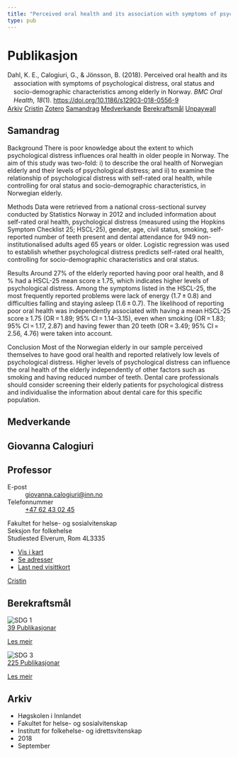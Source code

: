 ```yaml
---
title: "Perceived oral health and its association with symptoms of psychological distress, oral status and socio-demographic characteristics among elderly in Norway"
type: pub
---
```

<h1>Publikasjon</h1>
<article id="csl-bib-container-W7QIZ4I4" class="csl-bib-container">
  <div class="csl-bib-body" style="line-height: 1.35; padding-left: 1em; text-indent:-1em;">
  <div class="csl-entry">Dahl, K. E., Calogiuri, G., &amp; J&#xF6;nsson, B. (2018). Perceived oral health and its association with symptoms of psychological distress, oral status and socio-demographic characteristics among elderly in Norway. <i>BMC Oral Health</i>, <i>18</i>(1). <a href="https://doi.org/10.1186/s12903-018-0556-9">https://doi.org/10.1186/s12903-018-0556-9</a></div>
</div>
  <div class="csl-bib-buttons">
    <a href="#taxonomy-article-W7QIZ4I4" class="csl-bib-button">Arkiv</a>
    <a href="https://app.cristin.no/results/show.jsf?id=1608206" alt="Cristin URL" class="csl-bib-button">Cristin</a>
    <a href="http://zotero.org/groups/5022929/items/W7QIZ4I4" alt="Zotero URL" class="csl-bib-button">Zotero</a>
    <a href="#abstract-article-W7QIZ4I4" class="csl-bib-button">Samandrag</a>
    <a href="#contributors-article-W7QIZ4I4" class="csl-bib-button">Medverkande</a>
    <a href="#sdg-article-W7QIZ4I4" class="csl-bib-button">Berekraftsmål</a>
    <a href="https://bmcoralhealth.biomedcentral.com/track/pdf/10.1186/s12903-018-0556-9" class="csl-bib-button">Unpaywall</a>
  </div>
  <div id="csl-bib-meta-container-W7QIZ4I4"></div>
</article>
<div id="csl-bib-meta-W7QIZ4I4" class="csl-bib-meta">
  <article id="abstract-article-W7QIZ4I4" class="abstract-article">
    <h1>Samandrag</h1>
    Background 
There is poor knowledge about the extent to which psychological distress influences oral health in older people in Norway. The aim of this study was two-fold: i) to describe the oral health of Norwegian elderly and their levels of psychological distress; and ii) to examine the relationship of psychological distress with self-rated oral health, while controlling for oral status and socio-demographic characteristics, in Norwegian elderly. 
 
Methods 
Data were retrieved from a national cross-sectional survey conducted by Statistics Norway in 2012 and included information about self-rated oral health, psychological distress (measured using the Hopkins Symptom Checklist 25; HSCL-25), gender, age, civil status, smoking, self-reported number of teeth present and dental attendance for 949 non-institutionalised adults aged 65 years or older. Logistic regression was used to establish whether psychological distress predicts self-rated oral health, controlling for socio-demographic characteristics and oral status. 
 
Results 
Around 27% of the elderly reported having poor oral health, and 8 % had a HSCL-25 mean score ≥ 1.75, which indicates higher levels of psychological distress. Among the symptoms listed in the HSCL-25, the most frequently reported problems were lack of energy (1.7 ± 0.8) and difficulties falling and staying asleep (1.6 ± 0.7). The likelihood of reporting poor oral health was independently associated with having a mean HSCL-25 score ≥ 1.75 (OR = 1.89; 95% CI = 1.14–3.15), even when smoking (OR = 1.83; 95% CI = 1.17, 2.87) and having fewer than 20 teeth (OR = 3.49; 95% CI = 2.56, 4.76) were taken into account. 
 
Conclusion 
Most of the Norwegian elderly in our sample perceived themselves to have good oral health and reported relatively low levels of psychological distress. Higher levels of psychological distress can influence the oral health of the elderly independently of other factors such as smoking and having reduced number of teeth. Dental care professionals should consider screening their elderly patients for psychological distress and individualise the information about dental care for this specific population.
  </article>
  <article id="contributors-article-W7QIZ4I4" class="contributors-article">
    <h1>Medverkande</h1>
    <div class="personas">
<div class="vrtx-hinn-person-card">
<div class="photo">
<i class="lar la-user-circle missing-person"></i>
</div>
<div class="info">
<hgroup><h1>Giovanna Calogiuri</h1>
<h2>Professor</h2>
</hgroup><dl>
<dt>E-post</dt>
<dd>
<a href="mailto:giovanna.calogiuri@inn.no">giovanna.calogiuri@inn.no</a>
</dd>
<dt>Telefonnummer</dt>
<dd><a href="tel:+4762430245">
+47 62 43 02 45
</a></dd>
</dl>
<p>
Fakultet for helse- og sosialvitenskap<br>
Seksjon for folkehelse<br>
Studiested Elverum,
Rom 4L3335
</p>
<ul class="vrtx-hinn-links">
<li><a href="https://www.google.com/maps?q=60.88177,11.53669">Vis i kart</a></li>
<li><a href="https://www.inn.no/finn-en-ansatt/giovanna-calogiuri.html#vrtx-hinn-addresses">Se adresser</a></li>
<li><a href="https://www.inn.no/finn-en-ansatt/giovanna-calogiuri.html?vrtx=vcf">Last ned visittkort</a></li>
</ul>
</div>
</div>
<a href="https://app.cristin.no/persons/show.jsf?id=358086" alt="Cristin URL" class="personas-cristin">Cristin</a>
</div>
  </article>
  <article id="sdg-article-W7QIZ4I4" class="sdg-article">
    <h1>Berekraftsmål</h1>
    <div class="sdg-container"><div id="sdg1" class="sdg">
<img src="{{< params subfolder >}}images/sdg/sdg01_no.png" class="image" alt="SDG 1">
<div class="sdg-overlay">
<a href="{{< params subfolder >}}no/archive/?sdg=1#archive" class="sdg-publication-count"><span>39</span> Publikasjonar</a>
<p><a href="https://www.fn.no/om-fn/fns-baerekraftsmaal/utrydde-fattigdom?lang=nno-NO" class="sdg-read-more">Les meir</a></p>
</div>
</div> <div id="sdg3" class="sdg">
<img src="{{< params subfolder >}}images/sdg/sdg03_no.png" class="image" alt="SDG 3">
<div class="sdg-overlay">
<a href="{{< params subfolder >}}no/archive/?sdg=3#archive" class="sdg-publication-count"><span>225</span> Publikasjonar</a>
<p><a href="https://www.fn.no/om-fn/fns-baerekraftsmaal/god-helse-og-livskvalitet?lang=nno-NO" class="sdg-read-more">Les meir</a></p>
</div>
</div></div>
  </article>
  <article id="taxonomy-article-W7QIZ4I4" class="taxonomy-article">
    <h1>Arkiv</h1>
    <ul>
      <li>Høgskolen i Innlandet</li>
      <li>Fakultet for helse- og sosialvitenskap</li>
      <li>Institutt for folkehelse- og idrettsvitenskap</li>
      <li>2018</li>
      <li>September</li>
    </ul>
  </article>
</div>
